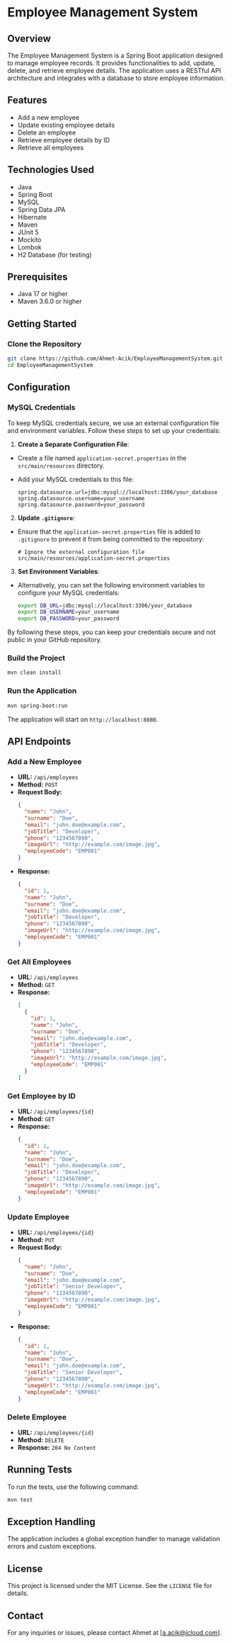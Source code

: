 # Employee Management System

## Overview

The Employee Management System is a Spring Boot application designed to manage employee records. It provides functionalities to add, update, delete, and retrieve employee details. The application uses a RESTful API architecture and integrates with a database to store employee information.

## Features

- Add a new employee
- Update existing employee details
- Delete an employee
- Retrieve employee details by ID
- Retrieve all employees

## Technologies Used

- Java
- Spring Boot
- MySQL
- Spring Data JPA
- Hibernate
- Maven
- JUnit 5
- Mockito
- Lombok
- H2 Database (for testing)

## Prerequisites

- Java 17 or higher
- Maven 3.6.0 or higher

## Getting Started

### Clone the Repository

```sh
git clone https://github.com/Ahmet-Acik/EmployeeManagementSystem.git
cd EmployeeManagementSystem
```

## Configuration

### MySQL Credentials

To keep MySQL credentials secure, we use an external configuration file and environment variables. Follow these steps to set up your credentials:

1. **Create a Separate Configuration File**:
  - Create a file named `application-secret.properties` in the `src/main/resources` directory.
  - Add your MySQL credentials to this file:

    ```properties
    spring.datasource.url=jdbc:mysql://localhost:3306/your_database
    spring.datasource.username=your_username
    spring.datasource.password=your_password
    ```

2. **Update `.gitignore`**:
  - Ensure that the `application-secret.properties` file is added to `.gitignore` to prevent it from being committed to the repository:

    ```gitignore
    # Ignore the external configuration file
    src/main/resources/application-secret.properties
    ```

3. **Set Environment Variables**:
  - Alternatively, you can set the following environment variables to configure your MySQL credentials:

    ```sh
    export DB_URL=jdbc:mysql://localhost:3306/your_database
    export DB_USERNAME=your_username
    export DB_PASSWORD=your_password
    ```

By following these steps, you can keep your credentials secure and not public in your GitHub repository.

### Build the Project

```sh
mvn clean install
```

### Run the Application

```sh
mvn spring-boot:run
```

The application will start on `http://localhost:8080`.

## API Endpoints

### Add a New Employee

- **URL:** `/api/employees`
- **Method:** `POST`
- **Request Body:**
  ```json
  {
    "name": "John",
    "surname": "Doe",
    "email": "john.doe@example.com",
    "jobTitle": "Developer",
    "phone": "1234567890",
    "imageUrl": "http://example.com/image.jpg",
    "employeeCode": "EMP001"
  }
  ```
- **Response:**
  ```json
  {
    "id": 1,
    "name": "John",
    "surname": "Doe",
    "email": "john.doe@example.com",
    "jobTitle": "Developer",
    "phone": "1234567890",
    "imageUrl": "http://example.com/image.jpg",
    "employeeCode": "EMP001"
  }
  ```

### Get All Employees

- **URL:** `/api/employees`
- **Method:** `GET`
- **Response:**
  ```json
  [
    {
      "id": 1,
      "name": "John",
      "surname": "Doe",
      "email": "john.doe@example.com",
      "jobTitle": "Developer",
      "phone": "1234567890",
      "imageUrl": "http://example.com/image.jpg",
      "employeeCode": "EMP001"
    }
  ]
  ```

### Get Employee by ID

- **URL:** `/api/employees/{id}`
- **Method:** `GET`
- **Response:**
  ```json
  {
    "id": 1,
    "name": "John",
    "surname": "Doe",
    "email": "john.doe@example.com",
    "jobTitle": "Developer",
    "phone": "1234567890",
    "imageUrl": "http://example.com/image.jpg",
    "employeeCode": "EMP001"
  }
  ```

### Update Employee

- **URL:** `/api/employees/{id}`
- **Method:** `PUT`
- **Request Body:**
  ```json
  {
    "name": "John",
    "surname": "Doe",
    "email": "john.doe@example.com",
    "jobTitle": "Senior Developer",
    "phone": "1234567890",
    "imageUrl": "http://example.com/image.jpg",
    "employeeCode": "EMP001"
  }
  ```
- **Response:**
  ```json
  {
    "id": 1,
    "name": "John",
    "surname": "Doe",
    "email": "john.doe@example.com",
    "jobTitle": "Senior Developer",
    "phone": "1234567890",
    "imageUrl": "http://example.com/image.jpg",
    "employeeCode": "EMP001"
  }
  ```

### Delete Employee

- **URL:** `/api/employees/{id}`
- **Method:** `DELETE`
- **Response:** `204 No Content`

## Running Tests

To run the tests, use the following command:

```sh
mvn test
```

## Exception Handling

The application includes a global exception handler to manage validation errors and custom exceptions.

## License

This project is licensed under the MIT License. See the `LICENSE` file for details.

## Contact

For any inquiries or issues, please contact Ahmet at [a.acik@icloud.com].